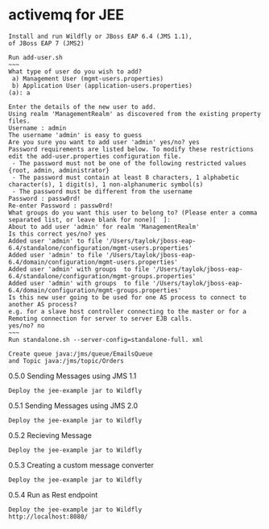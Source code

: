 # activemq for JEE

    Install and run Wildfly or JBoss EAP 6.4 (JMS 1.1),
    of JBoss EAP 7 (JMS2)    

    Run add-user.sh
    ~~~
    What type of user do you wish to add?
     a) Management User (mgmt-users.properties)
     b) Application User (application-users.properties)
    (a): a
    
    Enter the details of the new user to add.
    Using realm 'ManagementRealm' as discovered from the existing property files.
    Username : admin
    The username 'admin' is easy to guess
    Are you sure you want to add user 'admin' yes/no? yes
    Password requirements are listed below. To modify these restrictions edit the add-user.properties configuration file.
     - The password must not be one of the following restricted values {root, admin, administrator}
     - The password must contain at least 8 characters, 1 alphabetic character(s), 1 digit(s), 1 non-alphanumeric symbol(s)
     - The password must be different from the username
    Password : passw0rd!
    Re-enter Password : passw0rd!
    What groups do you want this user to belong to? (Please enter a comma separated list, or leave blank for none)[  ]:
    About to add user 'admin' for realm 'ManagementRealm'
    Is this correct yes/no? yes
    Added user 'admin' to file '/Users/taylok/jboss-eap-6.4/standalone/configuration/mgmt-users.properties'
    Added user 'admin' to file '/Users/taylok/jboss-eap-6.4/domain/configuration/mgmt-users.properties'
    Added user 'admin' with groups  to file '/Users/taylok/jboss-eap-6.4/standalone/configuration/mgmt-groups.properties'
    Added user 'admin' with groups  to file '/Users/taylok/jboss-eap-6.4/domain/configuration/mgmt-groups.properties'
    Is this new user going to be used for one AS process to connect to another AS process?
    e.g. for a slave host controller connecting to the master or for a Remoting connection for server to server EJB calls.
    yes/no? no
    ~~~
    Run standalone.sh --server-config=standalone-full. xml
    
    Create queue java:/jms/queue/EmailsQueue
    and Topic java:/jms/topic/Orders
    
0.5.0 Sending Messages using JMS 1.1

    Deploy the jee-example jar to Wildfly

0.5.1 Sending Messages using JMS 2.0

    Deploy the jee-example jar to Wildfly

0.5.2 Recieving Message

    Deploy the jee-example jar to Wildfly
    
0.5.3 Creating a custom message converter

    Deploy the jee-example jar to Wildfly
    
0.5.4 Run as Rest endpoint

    Deploy the jee-example jar to Wildfly
    http://localhost:8080/
